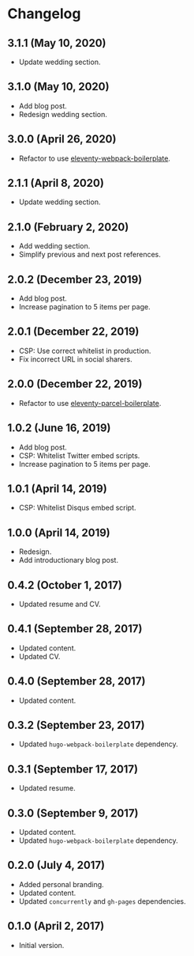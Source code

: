 # Changelog

## 3.1.1 (May 10, 2020)
* Update wedding section.

## 3.1.0 (May 10, 2020)
* Add blog post.
* Redesign wedding section.

## 3.0.0 (April 26, 2020)
* Refactor to use [eleventy-webpack-boilerplate](https://github.com/vseventer/eleventy-webpack-boilerplate).

## 2.1.1 (April 8, 2020)
* Update wedding section.

## 2.1.0 (February 2, 2020)
* Add wedding section.
* Simplify previous and next post references.

## 2.0.2 (December 23, 2019)
* Add blog post.
* Increase pagination to 5 items per page.

## 2.0.1 (December 22, 2019)
* CSP: Use correct whitelist in production.
* Fix incorrect URL in social sharers.

## 2.0.0 (December 22, 2019)
* Refactor to use [eleventy-parcel-boilerplate](https://github.com/vseventer/eleventy-parcel-boilerplate).

## 1.0.2 (June 16, 2019)
* Add blog post.
* CSP: Whitelist Twitter embed scripts.
* Increase pagination to 5 items per page.

## 1.0.1 (April 14, 2019)
* CSP: Whitelist Disqus embed script.

## 1.0.0 (April 14, 2019)
* Redesign.
* Add introductionary blog post.

## 0.4.2 (October 1, 2017)
* Updated resume and CV.

## 0.4.1 (September 28, 2017)
* Updated content.
* Updated CV.

## 0.4.0 (September 28, 2017)
* Updated content.

## 0.3.2 (September 23, 2017)
* Updated `hugo-webpack-boilerplate` dependency.

## 0.3.1 (September 17, 2017)
* Updated resume.

## 0.3.0 (September 9, 2017)
* Updated content.
* Updated `hugo-webpack-boilerplate` dependency.

## 0.2.0 (July 4, 2017)
* Added personal branding.
* Updated content.
* Updated `concurrently` and `gh-pages` dependencies.

## 0.1.0 (April 2, 2017)
* Initial version.

